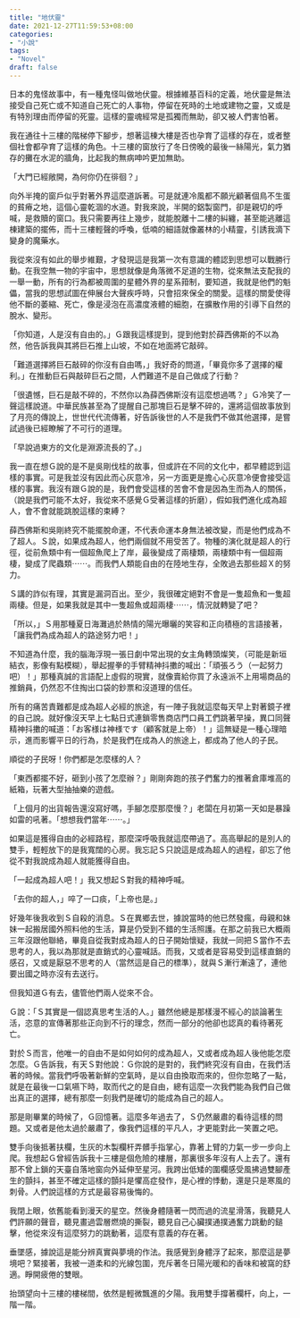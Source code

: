 ```yaml
---
title: "地伏靈"
date: 2021-12-27T11:59:53+08:00
categories:
- "小說"
tags:
- "Novel"
draft: false
---
```


日本的鬼怪故事中，有一種鬼怪叫做地伏靈。根據維基百科的定義，地伏靈是無法接受自己死亡或不知道自己死亡的人事物，停留在死時的土地或建物之靈，又或是有特別理由而停留的死靈。這樣的靈魂經常是孤獨而無助，卻又被人們害怕著。

<!--more-->
我在通往十三樓的階梯停下腳步，想著這棟大樓是否也孕育了這樣的存在，或者整個社會都孕育了這樣的角色。十三樓的窗放行了冬日傍晚的最後一絲陽光，氣力猶存的攤在水泥的牆角，比起我的無病呻吟更加無助。

「大門已經敞開，為何你仍在徘徊？」

向外半掩的窗戶似乎對著外界這麼道訴著。可是就連冷風都不願光顧著個鳥不生蛋的貧瘠之地，這個心靈乾涸的水道。對我來說，半開的鋁製窗門，卻是親切的呼喊，是救贖的窗口。我只需要再往上幾步，就能脫離十二樓的糾纏，甚至能逃離這棟建築的擺佈，而十三樓輕聲的呼喚，低喃的細語就像叢林的小精靈，引誘我滴下變身的魔藥水。

我從來沒有如此的舉步維艱，才發現這是我第一次有意識的體認到思想可以戰勝行動。在我空無一物的宇宙中，思想就像是角落微不足道的生物，從來無法支配我的一舉一動，所有的行為都被周圍的星體外界的星系箝制，要知道，我就是他們的魁儡，當我的思想試圖在伸展台大聲疾呼時，只會招來保全的關愛。這樣的關愛使得他不斷的萎縮、死亡，像是浸泡在高濃度液體的細胞，在擴散作用的引導下自然的脫水、變形。

「你知道，人是沒有自由的。」Ｇ跟我這樣提到，提到他對於薛西佛斯的不以為然，他告訴我與其將巨石推上山坡，不如在地面將它敲碎。

「難道選擇將巨石敲碎的你沒有自由嗎，」我好奇的問道，「畢竟你多了選擇的權利。」在推動巨石與敲碎巨石之間，人們難道不是自己做成了行動？

「很遺憾，巨石是敲不碎的，不然你以為薛西佛斯沒有這麼想過嗎？」Ｇ冷笑了一聲這樣說道。中華民族甚至為了提醒自己那塊巨石是擊不碎的，還將這個故事放到了月亮的傳說上，世世代代流傳著，好告訴後世的人不是我們不做其他選擇，是嘗試過後已經瞭解了不可行的道理。

「早說過東方的文化是淵源流長的了。」

我一直在想Ｇ說的是不是吳剛伐桂的故事，但或許在不同的文化中，都早體認到這樣的事實。可是我並沒有因此而心灰意冷，另一方面更是擔心心灰意冷便會接受這樣的事實。我沒有跟Ｇ說的是，我們會受這樣的苦會不會是因為生而為人的關係，（說是我們可能不太好，我從來不感覺Ｇ受著這樣的折磨），假如我們進化成為超人，會不會就能跳脫這樣的束縛？

薛西佛斯和吳剛終究不能擺脫命運，不代表命運本身無法被改變，而是他們成為不了超人。Ｓ說，如果成為超人，他們兩個就不用受苦了。物種的演化就是超人的行徑，從前魚類中有一個超魚爬上了岸，最後變成了兩棲類，兩棲類中有一個超兩棲，變成了爬蟲類⋯⋯。而我們人類能自由的在陸地生存，全敗過去那些超Ｘ的努力。

Ｓ講的詐似有理，其實是漏洞百出。至少，我很確定絕對不會是一隻超魚和一隻超兩棲。但是，如果我就是其中一隻超魚或超兩棲⋯⋯，情況就轉變了吧？

「所以，」Ｓ用那種夏日海灘過於熱情的陽光曝曬的笑容和正向積極的言語接著，「讓我們為成為超人的路途努力吧！」

不知道為什麼，我的腦海浮現一張日劇中常出現的女主角轉頭燦笑，（可能是新垣結衣，影像有點模糊），舉起握拳的手臂精神抖擻的喊出：「頑張ろう（一起努力吧）！」那種真誠的言語配上虛假的現實，就像賣給你買了永遠派不上用場商品的推銷員，仍然忍不住掏出口袋的鈔票和沒道理的信任。

所有的痛苦責難都是成為超人必經的旅途，有一陣子我就這麼每天早上對著鏡子裡的自己說。就好像沒天早上七點日式連鎖零售商店門口員工們跳著早操，異口同聲精神抖擻的喊道：「お客様は神様です（顧客就是上帝）！」這無疑是一種心理暗示，進而影響平日的行為，於是我們在成為人的旅途上，都成為了他人的子民。

順從的子民呀！你們都是怎麼樣的人？

「東西都擺不好，砸到小孩了怎麼辦？」剛剛奔跑的孩子們奮力的推著倉庫堆高的紙箱，玩著大型抽抽樂的遊戲。

「上個月的出貨報告還沒寫好嗎，手腳怎麼那麼慢？」老闆在月初第一天如是暴躁如雷的吼著。「想想我們當年⋯⋯。」

如果這是獲得自由的必經路程，那麼深呼吸我就這麼帶過了。高高舉起的是別人的雙手，輕輕放下的是我寬闊的心房。我忘記Ｓ只說這是成為超人的過程，卻忘了他從不對我說成為超人就能獲得自由。

「一起成為超人吧！」我又想起Ｓ對我的精神呼喊。

「去你的超人，」啐了一口痰，「上帝也是。」

好幾年後我收到Ｓ自殺的消息。Ｓ在異鄉去世，據說當時的他已然發瘋，母親和妹妹一起搬居國外照料他的生活，算是仍受到不錯的生活照護。在那之前我已大概兩三年沒跟他聯絡，畢竟自從我對成為超人的日子開始懷疑，我就一同把Ｓ當作不去思考的人，我以為那就是直銷式的心靈喊話。而我，又或者是容易受到這樣直銷的感召，又或是厭惡不思考的人（當然這是自己的標準），就與Ｓ漸行漸遠了，連他要出國之時亦沒有去送行。

但我知道Ｇ有去，儘管他們兩人從來不合。

Ｇ說：「Ｓ其實是一個認真思考生活的人。」雖然他總是那樣漫不經心的談論著生活，恣意的宣傳著那些正向到不行的理念，然而一部分的他卻也認真的看待著死亡。

對於Ｓ而言，他唯一的自由不是如何如何的成為超人，又或者成為超人後他能怎麼怎麼。Ｇ告訴我，有天Ｓ對他說：Ｇ你說的是對的，我們終究沒有自由，在我們活著的時候。當我們呼吸著新鮮的空氣時，是以自由換取而來的，但你忽略了一點，就是在最後一口氣嚥下時，取而代之的是自由，總有這麼一次我們能為我們自己做出真正的選擇，總有那麼一刻我們是確切的能成為自己的超人。

那是剛畢業的時候了，Ｇ回憶著。這麼多年過去了，Ｓ仍然嚴肅的看待這樣的問題。又或者是他太過於嚴肅了，像我們這樣的平凡人，才更能對此一笑置之吧。

雙手向後抵著扶欄，生灰的木製欄杆弄髒手指掌心，靠著上臂的力氣一步一步向上爬。我想起Ｇ曾經告訴我十三樓是個危險的樓層，那裏很多年沒有人上去了。還有那不曾上鎖的天臺自落地窗向外延伸至星河。我跨出低矮的圍欄感受風拂過雙腳產生的顫抖，甚至不確定這樣的顫抖是懼高症發作，是心裡的悸動，還是只是寒風的刺骨。人們說這樣的方式是最容易後悔的。

我閉上眼，依舊能看到漫天的星空。然後身體隨著一閃而過的流星滑落，我聽見人們許願的聲音，聽見畫過雲層燃燒的撕裂，聽見自己心臟撲通撲通奮力跳動的鎚擊，他從來沒有這麼努力的跳動著，這麼有意義的存在著。

垂墜感，據說這是能分辨真實與夢境的作法。我感覺到身體浮了起來，那麼這是夢境吧？緊接著，我被一道柔和的光線包圍，充斥著冬日陽光暖和的香味和被窩的舒適。睜開疲倦的雙眼。

抬頭望向十三樓的樓梯間，依然是輕微飄進的夕陽。我用雙手撐著欄杆，向上，一階一階。

